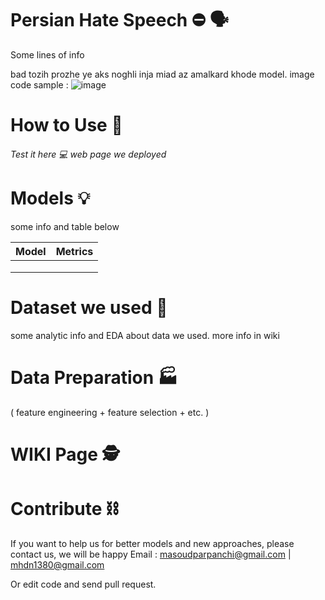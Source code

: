 # Persian Hate Speech :no_entry: :speaking_head:

Some lines of info





bad tozih prozhe ye aks noghli inja miad az amalkard khode model. image code sample : ![ image](https://github.com/somewhere/somwhere/blob/main/assets/img.png)



# How to Use :hammer:



###### Test it here :computer:  web page we deployed



# Models  :bulb:

some info and table below 

| Model | Metrics |
| :---: | ------- |
|       |         |
|       |         |
|       |         |



# Dataset we used 📁

some analytic info and EDA about data we used. more info in wiki

# Data Preparation  :factory:

( feature engineering + feature selection + etc. )







# WIKI Page :detective:



# Contribute :chains:

If you want to help us for better models and new approaches, please contact us, we will be happy
Email : masoudparpanchi@gmail.com | mhdn1380@gmail.com

Or edit code and send pull request.



